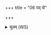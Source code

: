 +++
title = "06 यद् वो"

+++
<details><summary>मूलम् (WS)</summary>

यद् वो देवा उपोचिर इह भूयः स्यादिति ।  
इह तामुत्पृणां वयं देवीमुप हृयामहे ॥ ७ ॥
</details>